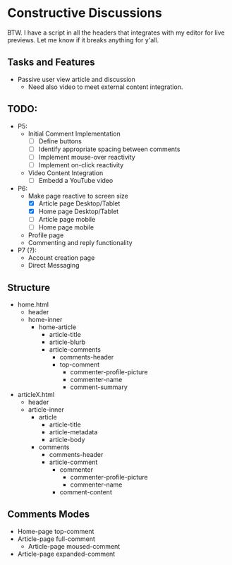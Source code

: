 # Constructive Discussions

BTW. I have a script in all the headers that integrates with my editor for live previews. Let me know if it breaks anything for y'all.

## Tasks and Features
* Passive user view article and discussion
    * Need also video to meet external content integration.

## TODO:
* P5:
    * Initial Comment Implementation
        * [ ] Define buttons
        * [ ] Identify appropriate spacing between comments
        * [ ] Implement mouse-over reactivity
        * [ ] Implement on-click reactivity
    * Video Content Integration
        * [ ] Embedd a YouTube video
* P6:
    * Make page reactive to screen size
        * [x] Article page Desktop/Tablet
        * [x] Home page Desktop/Tablet
        * [ ] Article page mobile
        * [ ] Home page mobile
    * Profile page
    * Commenting and reply functionality
* P7 (?):
    * Account creation page
    * Direct Messaging

## Structure
* home.html
    * header
    * home-inner
        * home-article
            * article-title
            * article-blurb
            * article-comments
                * comments-header
                * top-comment
                    * commenter-profile-picture 
                    * commenter-name
                    * comment-summary
* articleX.html
    * header
    * article-inner
        * article
            * article-title
            * article-metadata
            * article-body
        * comments
            * comments-header
            * article-comment
                * commenter
                    * commenter-profile-picture 
                    * commenter-name
                * comment-content

## Comments Modes
* Home-page top-comment
* Article-page full-comment
    * Article-page moused-comment
* Article-page expanded-comment
